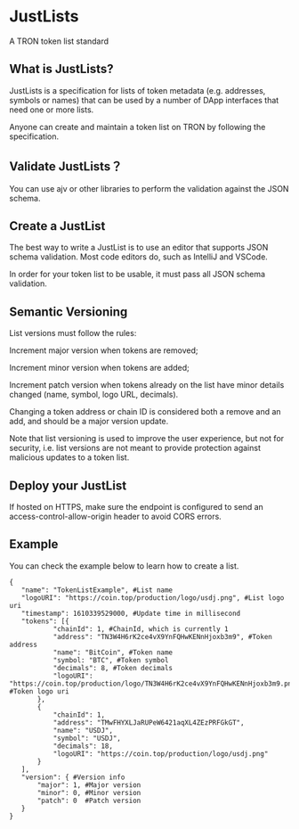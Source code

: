 # JustLists
A TRON token list standard

## What is JustLists?

JustLists is a specification for lists of token metadata (e.g. addresses, symbols or names) that can be used by a number of DApp interfaces that need one or more lists.

Anyone can create and maintain a token list on TRON by following the specification.

## Validate JustLists？

You can use ajv or other libraries to perform the validation against the JSON schema.

## Create a JustList

The best way to write a JustList is to use an editor that supports JSON schema validation. Most code editors do, such as IntelliJ and VSCode.

In order for your token list to be usable, it must pass all JSON schema validation.

## Semantic Versioning

List versions must follow the rules:

Increment major version when tokens are removed;

Increment minor version when tokens are added;

Increment patch version when tokens already on the list have minor details changed (name, symbol, logo URL, decimals).

Changing a token address or chain ID is considered both a remove and an add, and should be a major version update.

Note that list versioning is used to improve the user experience, but not for security, i.e. list versions are not meant to provide protection against malicious updates to a token list.

## Deploy your JustList

If hosted on HTTPS, make sure the endpoint is configured to send an access-control-allow-origin header to avoid CORS errors.

## Example

You can check the example below to learn how to create a list.

```
{
   "name": "TokenListExample", #List name
   "logoURI": "https://coin.top/production/logo/usdj.png", #List logo uri
   "timestamp": 1610339529000, #Update time in millisecond
   "tokens": [{
           "chainId": 1, #ChainId, which is currently 1
           "address": "TN3W4H6rK2ce4vX9YnFQHwKENnHjoxb3m9", #Token address
           "name": "BitCoin", #Token name
           "symbol: "BTC", #Token symbol
           "decimals": 8, #Token decimals
           "logoURI": "https://coin.top/production/logo/TN3W4H6rK2ce4vX9YnFQHwKENnHjoxb3m9.png" #Token logo uri
       },
       {
           "chainId": 1,
           "address": "TMwFHYXLJaRUPeW6421aqXL4ZEzPRFGkGT",
           "name": "USDJ",
           "symbol": "USDJ",
           "decimals": 18,
           "logoURI": "https://coin.top/production/logo/usdj.png"
       }
   ],
   "version": { #Version info
       "major": 1, #Major version
       "minor": 0, #Minor version
       "patch": 0  #Patch version
   }
}
```
